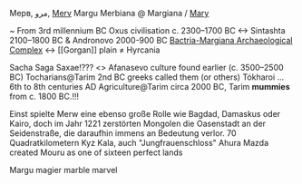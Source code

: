 Мерв, مرو, [Merv](https://en.wikipedia.org/wiki/Merv) Margu Merbiana @ Margiana / [Mary](https://en.wikipedia.org/wiki/Mary,_Turkmenistan)

~[](https://upload.wikimedia.org/wikipedia/commons/thumb/2/29/Seated_Female_Figure_LACMA_M.2000.1a-f_%281_of_3%29.jpg/440px-Seated_Female_Figure_LACMA_M.2000.1a-f_%281_of_3%29.jpg)
From 3rd millennium BC 
Oxus civilisation c. 2300–1700 BC <->  Sintashta 2100–1800 BC & Andronovo 2000-900 BC
[Bactria-Margiana Archaeological Complex](https://en.wikipedia.org/wiki/BMAC)  <-> [[Gorgan]] plain ≠ Hyrcania

Sacha Saga Saxae!??? <>  Afanasevo culture found earlier (c. 3500–2500 BC) 
Tocharians@Tarim 2nd BC greeks called them (or others) Tókharoi … 6th to 8th centuries AD
Agriculture@Tarim circa 2000 BC, Tarim **mummies** from c. 1800 BC.!!!

Einst spielte Merw eine ebenso große Rolle wie Bagdad, Damaskus oder Kairo, doch im Jahr 1221 zerstörten Mongolen die Oasenstadt an der Seidenstraße, die daraufhin immens an Bedeutung verlor. 
70 Quadratkilometern
Kyz Kala, auch "Jungfrauenschloss"
Ahura Mazda created Mouru as one of sixteen perfect lands



Margu magier marble marvel